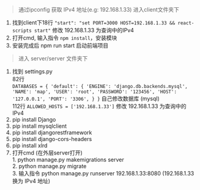 > 通过ipconfig 获取 IPv4 地址(e.g: 192.168.1.33)
> 进入client文件夹下   
  1. 找到client下18行
  `"start": "set PORT=3000 HOST=192.168.1.33 && react-scripts start"`
  修改 192.168.1.33 为查询中的IPv4
  2. 打开cmd, 输入指令 `npm install`，安装模块
  3. 安装完成后 npm run start 启动前端项目
> 进入 server/server 文件夹下   
  1. 找到 settings.py   
      82行   
      `DATABASES = {
          'default': {
              'ENGINE': 'django.db.backends.mysql',
              'NAME': 'map',
              'USER': 'root',
              'PASSWORD': '123456',
              'HOST': '127.0.0.1',
              'PORT': '3306',
          }
      }`
      自己修改数据库 (mysql)   
      112行 `ALLOWED_HOSTS = ['192.168.1.33']` 修改 192.168.1.33 为查询中的IPv4
  2. pip install Django
  3. pip install mysqlclient
  4. pip install djangorestframework
  5. pip install django-cors-headers
  6. pip install xlrd
  6. 打开cmd (在外层server打开)   
    1. python manage.py makemigrations server   
    2. python manage.py migrate   
    3. 输入指令 python manage.py runserver 192.168.1.33:8080 (192.168.1.33 换为 IPv4 地址)
